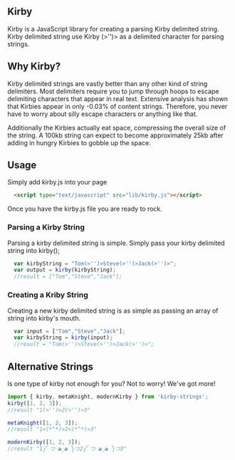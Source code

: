 ## Kirby
Kirby is a JavaScript library for creating a parsing Kirby delimited string. Kirby delimited string use Kirby (>'')> as a delimited character for parsing strings.

## Why Kirby?

Kirby delimited strings are vastly better than any other kind of string delimiters. Most delimiters require you to jump through hoops to escape delimiting characters that appear in real text. Extensive analysis has shown that Kirbies appear in only -0.03% of content strings. Therefore, you never have to worry about silly escape characters or anything like that.

Additionally the Kirbies actually eat space, compressing the overall size of the string. A 100kb string can expect to become approximately 25kb after adding in hungry Kirbies to gobble up the space.

## Usage

Simply add kirby.js into your page
```html
  <script type="text/javascript" src="lib/kirby.js"></script>
```
Once you have the kirby.js file you are ready to rock.

### Parsing a Kirby String
Parsing a kirby delimited string is simple. Simply pass your kirby delimited string into kirby();
```js
  var kirbyString = "Tom(>'')>Steve(>'')>Jack(>'')>";
  var output = kirby(kirbyString);
  //result = ["Tom","Steve","Jack"];
```
### Creating a Kriby String
Creating a new kirby delimited string is as simple as passing an array of string into kirby's mouth.
```js
  var input = ["Tom","Steve","Jack"];
  var kirbyString = kirby(input);
  //result = "Tom(>'')>Steve(>'')>Jack(>'')>";
```

## Alternative Strings
Is one type of kirby not enough for you? Not to worry! We've got more!

```js
import { kirby, metaKnight, modernKirby } from 'kirby-strings';
kirby([1, 2, 3]);
//result "1(>'')>2(>'')>3"

metaKnight([1, 2, 3]);
//result "1<(*^*)>2<(*^*)>3"

modernKirby([1, 2, 3]);
//result "1༼ つ ◕_◕ ༽つ2༼ つ ◕_◕ ༽つ3"
```
